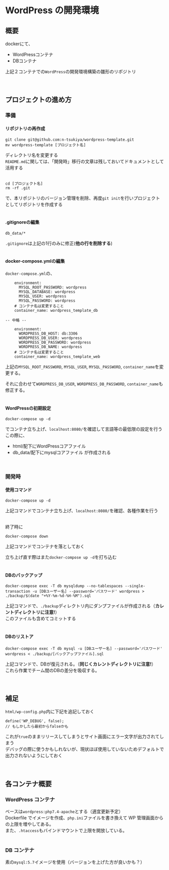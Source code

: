 # WordPress の開発環境

## 概要
dockerにて、
- WordPressコンテナ
- DBコンテナ

上記２コンテナでの`WordPress`の開発環境構築の雛形のリポジトリ  
<br><br>


## プロジェクトの進め方
### 準備
#### リポジトリの再作成
```
git clone git@github.com:n-tsukiya/wordpress-template.git
mv wordpress-template [プロジェクト名]
```
ディレクトリ名を変更する  
`README.md`に関しては、「開発時」移行の文章は残しておいてドキュメントとして活用する  
<br>

```
cd [プロジェクト名]
rm -rf .git
```
で、本リポジトリのバージョン管理を削除、再度`git init`を行いプロジェクトとしてリポジトリを作成する  
<br>


#### .gitignoreの編集
```
db_data/*
```
`.gitignore`は上記の1行のみに修正(**他の行を削除する**)  
<br>


#### docker-compose.ymlの編集
`docker-compose.yml`の、
```
    environment:
      MYSQL_ROOT_PASSWORD: wordpress
      MYSQL_DATABASE: wordpress
      MYSQL_USER: wordpress
      MYSQL_PASSWORD: wordpress
    # コンテナ名は変更すること
    container_name: wordpress_template_db

-- 中略 --

    environment:
      WORDPRESS_DB_HOST: db:3306
      WORDPRESS_DB_USER: wordpress
      WORDPRESS_DB_PASSWORD: wordpress
      WORDPRESS_DB_NAME: wordpress
    # コンテナ名は変更すること
    container_name: wordpress_template_web
```
上記の`MYSQL_ROOT_PASSWORD`, `MYSQL_USER`, `MYSQL_PASSWORD`, `container_name`を変更する。  

それに合わせて`WORDPRESS_DB_USER`, `WORDPRESS_DB_PASSWORD`, `container_name`も修正する。  
<br>


#### WordPressの初期設定

```
docker-compose up -d
```
でコンテナ立ち上げ、`localhost:8080/`を確認して言語等の最低限の設定を行う  
この際に、
- html/配下にWordPressコアファイル
- db_data/配下にmysqlコアファイル
が作成される  
<br>


### 開発時
#### 使用コマンド
```
docker-compose up -d
```
上記コマンドでコンテナ立ち上げ、`localhost:8080/`を確認、各種作業を行う  

<br>
終了時に

```
docker-compose down
```
上記コマンドでコンテナを落としておく  

立ち上げ直す際はまた`docker-compose up -d`を打ち込む  
<br>


#### DBのバックアップ
```
docker-compose exec -T db mysqldump --no-tablespaces --single-transaction -u [DBユーザー名] --password='パスワード' wordpress > ./backup/$(date "+%Y-%m-%d-%H-%M").sql
```
上記コマンドで、`./backup`ディレクトリ内にダンプファイルが作成される（**カレントディレクトリに注意!**）  
このファイルも含めてコミットする  
<br>


#### DBのリストア
```
docker-compose exec -T db mysql -u [DBユーザー名] --password='パスワード' wordpress < ./backup/[バックアップファイル].sql
```
上記コマンドで、DBが復元される。（**同じくカレントディレクトリに注意!**）  
これら作業でチーム間のDBの差分を吸収する。  
<br><br>


## 補足
`html/wp-config.php`内に下記を追記しておく  
```
define('WP_DEBUG', false);
// もしかしたら最初からfalseかも
```
これが`true`のままリリースしてしまうとサイト画面にエラー文字が出力されてしまう  
デバッグの際に使うかもしれないが、現状ほぼ使用していないためデフォルトで出力されないようにしておく  
<br><br>


## 各コンテナ概要
### WordPress コンテナ
ベースは`wordpress:php7.4-apache`とする（適宜更新予定）  
Dockerfile でイメージを作成、`php.ini`ファイルを書き換えて WP 管理画面からの上限を増やしてある。  
また、`.htaccess`もバインドマウントで上限を開放している。  
<br>


### DB コンテナ
素の`mysql:5.7`イメージを使用（バージョンを上げた方が良いかも？）  
<br>
